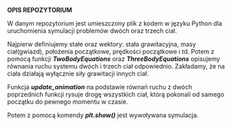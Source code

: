 **OPIS REPOZYTORIUM**

W danym repozytorium jest umieszczony plik z kodem w języku Python dla uruchomienia symulacji problemów dwóch oraz trzech ciał.

Najpierw definiujemy stałe oraz wektory: stała grawitacyjna, masy ciał(gwiazd), położenia początkowe, prędkości początkowe i td. Potem z pomocą funkcji _**TwoBodyEquations**_ oraz _**ThreeBodyEquations**_ opisujemy równania ruchu systemu dwóch i trzech ciał odpowiednio. Zakładamy, że na ciała działają wyłącznie siły grawitacji innych ciał.

Funkcja _**update_animation**_ na podstawie równań ruchu z dwóch poprzednich funkcji rysuje drogę wszystkich ciał, którą pokonali od samego początku do pewnego momentu w czasie.

Potem z pomocą komendy _**plt.show()**_ jest wywoływana symulacja.
